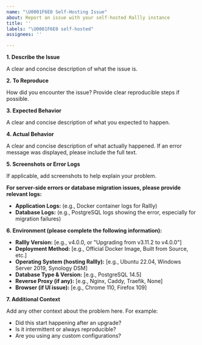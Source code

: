 ```yaml
---
name: "\U0001F6E0️ Self-Hosting Issue"
about: Report an issue with your self-hosted Rallly instance
title: ''
labels: "\U0001F6E0️ self-hosted"
assignees: ''

---
```


**1. Describe the Issue**

A clear and concise description of what the issue is.

**2. To Reproduce**

How did you encounter the issue? Provide clear reproducible steps if possible.

**3. Expected Behavior**

A clear and concise description of what you expected to happen.

**4. Actual Behavior**

A clear and concise description of what actually happened. If an error message was displayed, please include the full text.

**5. Screenshots or Error Logs**

If applicable, add screenshots to help explain your problem.

**For server-side errors or database migration issues, please provide relevant logs:**
   - **Application Logs:** (e.g., Docker container logs for Rallly)
   - **Database Logs:** (e.g., PostgreSQL logs showing the error, especially for migration failures)

**6. Environment (please complete the following information):**

*   **Rallly Version:** [e.g., v4.0.0, or "Upgrading from v3.11.2 to v4.0.0"]
*   **Deployment Method:** [e.g., Official Docker Image, Built from Source, etc.]
*   **Operating System (hosting Rallly):** [e.g., Ubuntu 22.04, Windows Server 2019, Synology DSM]
*   **Database Type & Version:** [e.g., PostgreSQL 14.5]
*   **Reverse Proxy (if any):** [e.g., Nginx, Caddy, Traefik, None]
*   **Browser (if UI issue):** [e.g., Chrome 110, Firefox 109]

**7. Additional Context**

Add any other context about the problem here. For example:
*   Did this start happening after an upgrade?
*   Is it intermittent or always reproducible?
*   Are you using any custom configurations?
